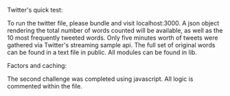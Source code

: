 Twitter's quick test: 

To run the twitter file, please bundle and visit localhost:3000. A json object rendering the total number of words counted will be available, as well as the 10 most frequently tweeted words. Only five minutes worth of tweets were gathered via Twitter's streaming sample api. The full set of original words can be found in a text file in public. All modules can be found in lib. 

Factors and caching: 

The second challenge was completed using javascript. All logic is commented within the file. 
